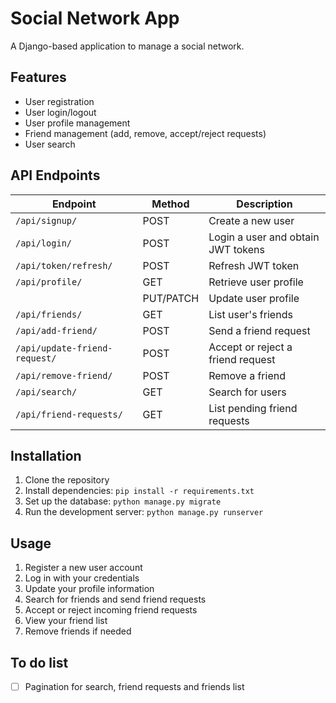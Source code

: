 # Social Network App

A Django-based application to manage a social network.

## Features

- User registration
- User login/logout
- User profile management
- Friend management (add, remove, accept/reject requests)
- User search

## API Endpoints

| Endpoint | Method | Description |
|----------|--------|-------------|
| `/api/signup/` | POST | Create a new user |
| `/api/login/` | POST | Login a user and obtain JWT tokens |
| `/api/token/refresh/` | POST | Refresh JWT token |
| `/api/profile/` | GET | Retrieve user profile |
| | PUT/PATCH | Update user profile |
| `/api/friends/` | GET | List user's friends |
| `/api/add-friend/` | POST | Send a friend request |
| `/api/update-friend-request/` | POST | Accept or reject a friend request |
| `/api/remove-friend/` | POST | Remove a friend |
| `/api/search/` | GET | Search for users |
| `/api/friend-requests/` | GET | List pending friend requests |

## Installation

1. Clone the repository
2. Install dependencies: `pip install -r requirements.txt`
3. Set up the database: `python manage.py migrate`
4. Run the development server: `python manage.py runserver`

## Usage

1. Register a new user account
2. Log in with your credentials
3. Update your profile information
4. Search for friends and send friend requests
5. Accept or reject incoming friend requests
6. View your friend list
7. Remove friends if needed

## To do list
- [ ] Pagination for search, friend requests and friends list 

